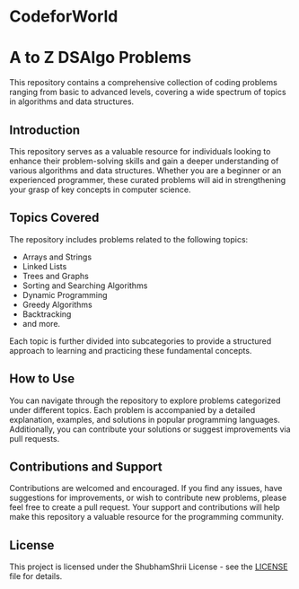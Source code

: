 # CodeforWorld
# A to Z DSAlgo Problems

This repository contains a comprehensive collection of coding problems ranging from basic to advanced levels, covering a wide spectrum of topics in algorithms and data structures.

## Introduction

This repository serves as a valuable resource for individuals looking to enhance their problem-solving skills and gain a deeper understanding of various algorithms and data structures. Whether you are a beginner or an experienced programmer, these curated problems will aid in strengthening your grasp of key concepts in computer science.

## Topics Covered

The repository includes problems related to the following topics:
- Arrays and Strings
- Linked Lists
- Trees and Graphs
- Sorting and Searching Algorithms
- Dynamic Programming
- Greedy Algorithms
- Backtracking
- and more.

Each topic is further divided into subcategories to provide a structured approach to learning and practicing these fundamental concepts.

## How to Use

You can navigate through the repository to explore problems categorized under different topics. Each problem is accompanied by a detailed explanation, examples, and solutions in popular programming languages. Additionally, you can contribute your solutions or suggest improvements via pull requests.

## Contributions and Support

Contributions are welcomed and encouraged. If you find any issues, have suggestions for improvements, or wish to contribute new problems, please feel free to create a pull request. Your support and contributions will help make this repository a valuable resource for the programming community.

## License

This project is licensed under the ShubhamShrii License - see the [LICENSE](LICENSE) file for details.
